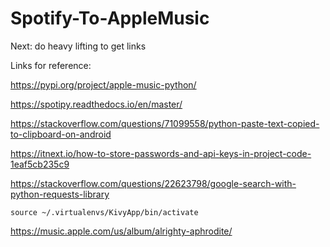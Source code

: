 # Spotify-To-AppleMusic

Next: do heavy lifting to get links

Links for reference:

https://pypi.org/project/apple-music-python/

https://spotipy.readthedocs.io/en/master/

https://stackoverflow.com/questions/71099558/python-paste-text-copied-to-clipboard-on-android

https://itnext.io/how-to-store-passwords-and-api-keys-in-project-code-1eaf5cb235c9

https://stackoverflow.com/questions/22623798/google-search-with-python-requests-library

```
source ~/.virtualenvs/KivyApp/bin/activate
```

https://music.apple.com/us/album/alrighty-aphrodite/